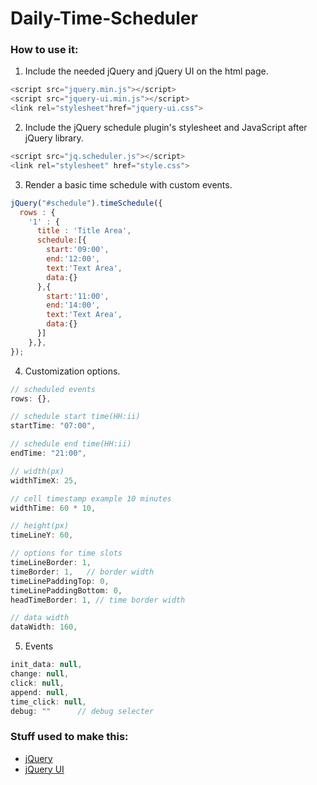 # Daily-Time-Scheduler
### How to use it:

1. Include the needed jQuery and jQuery UI on the html page.

```javascript
<script src="jquery.min.js"></script>
<script src="jquery-ui.min.js"></script>
<link rel="stylesheet"href="jquery-ui.css">
```
2. Include the jQuery schedule plugin's stylesheet and JavaScript after jQuery library.

```javascript
<script src="jq.scheduler.js"></script>
<link rel="stylesheet" href="style.css">
```

3. Render a basic time schedule with custom events.

```javascript
jQuery("#schedule").timeSchedule({
  rows : {
    '1' : {
      title : 'Title Area',
      schedule:[{
        start:'09:00',
        end:'12:00',
        text:'Text Area',
        data:{}
      },{
        start:'11:00',
        end:'14:00',
        text:'Text Area',
        data:{}
      }]
    },},
});
```
4. Customization options.

```javascript
// scheduled events
rows: {},

// schedule start time(HH:ii)
startTime: "07:00",

// schedule end time(HH:ii)
endTime: "21:00", 

// width(px)
widthTimeX: 25,

// cell timestamp example 10 minutes
widthTime: 60 * 10, 

// height(px)
timeLineY: 60,   

// options for time slots
timeLineBorder: 1,
timeBorder: 1,   // border width
timeLinePaddingTop: 0,
timeLinePaddingBottom: 0,
headTimeBorder: 1, // time border width 

// data width
dataWidth: 160, 
```

5. Events
```javascript
init_data: null,
change: null,
click: null,
append: null,
time_click: null,
debug: ""      // debug selecter
```

### Stuff used to make this:

 * [jQuery](https://jquery.com/) 
 * [jQuery UI](https://jquery.com/) 
